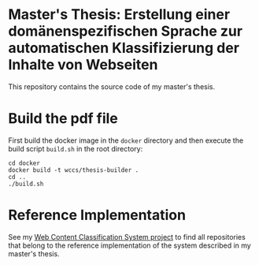 # Master's Thesis: Erstellung einer domänenspezifischen Sprache zur automatischen Klassifizierung der Inhalte von Webseiten

This repository contains the source code of my master's thesis.

# Build the pdf file
First build the docker image in the `docker` directory and then execute the build script `build.sh` in the root directory:

```
cd docker
docker build -t wccs/thesis-builder .
cd ..
./build.sh
```

# Reference Implementation
See my [Web Content Classification System project](https://github.com/TheGreyKoala?tab=projects&q=is:open%20sort:created-desc%20%22Web%20Content%20Classification%20System%22) to find all repositories that belong to the reference implementation of the system described in my master's thesis.
